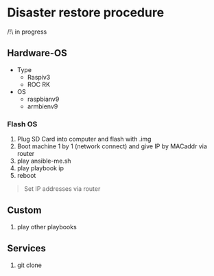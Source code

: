 # Disaster restore procedure

/!\ in progress

## Hardware-OS

- Type
  - Raspiv3
  - ROC RK
- OS
  - raspbianv9
  - armbienv9

### Flash OS

1. Plug SD Card into computer and flash with .img
2. Boot machine 1 by 1 (network connect) and give IP by MACaddr via router
3. play ansible-me.sh
4. play playbook ip
5. reboot

> Set IP addresses via router

## Custom

1. play other playbooks

## Services

1. git clone
